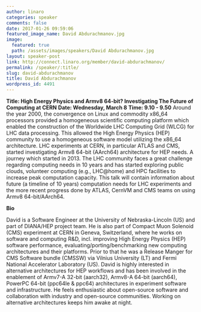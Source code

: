 ```yaml
---
author: linaro
categories: speaker
comments: false
date: 2017-01-26 09:59:06
featured_image_name: David Abdurachmanov.jpg
image:
  featured: true
  path: /assets/images/speakers/David Abdurachmanov.jpg
layout: speaker-post
link: http://connect.linaro.org/member/david-abdurachmanov/
permalink: /speaker/:title/
slug: david-abdurachmanov
title: David Abdurachmanov
wordpress_id: 4491
---
```


**Title: High Energy Physics and Armv8 64-bit? Investigating The Future of Computing at CERN**
**Date: Wednesday, March 8**
**Time: 9.10 - 9.50**
Around the year 2000, the convergence on Linux and commodity x86_64 processors provided a homogeneous scientific computing platform which enabled the construction of the Worldwide LHC Computing Grid (WLCG) for LHC data processing. This allowed the High Energy Physics (HEP) community to use a homogeneous software model utilizing the x86_64 architecture. LHC experiments at CERN, in particular ATLAS and CMS, started investigating Armv8 64-bit (AArch64) architecture for HEP needs. A journey which started in 2013. The LHC community faces a great challenge regarding computing needs in 10 years and has started exploring public clouds, volunteer computing (e.g., LHC@home) and HPC facilities to increase peak computation capacity. This talk will contain information about future (a timeline of 10 years) computation needs for LHC experiments and the more recent progress done by ATLAS, CernVM and CMS teams on using Armv8 64-bit/AArch64.



**Bio**

David is a Software Engineer at the University of Nebraska-Lincoln (US) and part of DIANA/HEP project team. He is also part of Compact Muon Solenoid (CMS) experiment at CERN in Geneva, Switzerland, where he works on software and computing R&D, incl. improving High Energy Physics (HEP) software performance, evaluating/porting/benchmarking new computing architectures and their platforms. Prior to that he was a Release Manger for CMS Software bundle (CMSSW) via Vilnius University (LT) and Fermi National Accelerator Laboratory (US). David is highly interested in alternative architectures for HEP workflows and has been involved in the enablement of Armv7-A 32-bit (aarch32), Armv8-A 64-bit (aarch64), PowerPC 64-bit (ppc64le & ppc64) architectures in experiment software and infrastructure. He feels enthusiastic about open-source software and collaboration with industry and open-source communities. Working on alternative architectures keeps him awake at night.